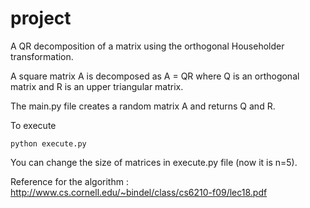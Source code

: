 # project

A QR decomposition of a matrix using the orthogonal Householder transformation.

A square matrix A is decomposed as
  A = QR
where Q is an orthogonal matrix and R is an upper triangular matrix.

The main.py file creates a random matrix A and returns Q and R.


To execute
```
python execute.py
```
You can change the size of matrices in execute.py file (now it is n=5).


Reference for the algorithm :
http://www.cs.cornell.edu/~bindel/class/cs6210-f09/lec18.pdf
